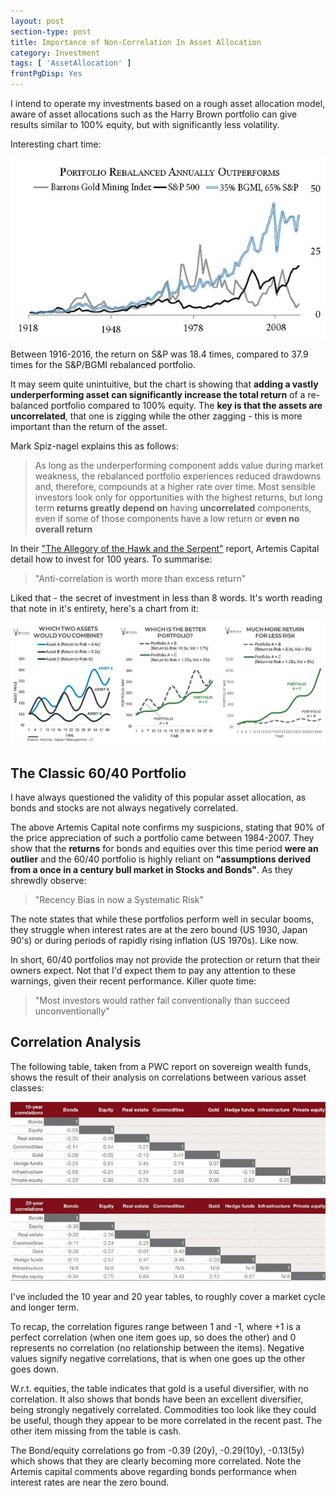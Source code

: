 ```yaml
---
layout: post
section-type: post
title: Importance of Non-Correlation In Asset Allocation
category: Investment
tags: [ 'AssetAllocation' ]
frontPgDisp: Yes
---
```



I intend to operate my investments based on a rough asset allocation model, aware of asset 
allocations such as the Harry Brown portfolio can give results similar to 100% equity, but 
with significantly less volatility.  

Interesting chart time:

<img style="border: 0;" src="/img/2018/20180208_AACorrelation.jpg" />

Between 1916-2016, the return on S&P was 18.4 times, compared to 37.9 times for the S&P/BGMI rebalanced portfolio.

It may seem quite unintuitive, but the chart is showing that **adding a vastly underperforming asset can significantly 
increase the total return** of a re-balanced portfolio compared to 100% equity.  The **key is that the assets are uncorrelated**, 
that one is zigging while the other zagging - this is more important than the return of the asset. 


Mark Spiz-nagel explains this as follows:

> As long as the underperforming component adds value during market weakness, the rebalanced portfolio experiences 
> reduced drawdowns and, therefore, compounds at a higher rate over time. Most sensible investors look only for
> opportunities with the highest returns, but long term **returns greatly depend on** having **uncorrelated** components,
> even if some of those components have a low return or **even no overall return**

In their ["The Allegory of the Hawk and the Serpent"](https://www.artemiscm.com/research) report, Artemis Capital detail 
how to invest for 100 years.  To summarise: 

> "Anti-correlation is worth more than excess return"

Liked that - the secret of investment in less than 8 words.  It's worth reading that note in it's entirety, here's a chart from it:

<img style="border: 0;" src="/img/2018/20180208_Art.jpg" />

## The Classic 60/40 Portfolio

I have always questioned the validity of this popular asset allocation, as bonds and stocks are not always negatively 
correlated.

The above Artemis Capital note confirms my suspicions, stating that 90% of the price appreciation of such a portfolio 
came between 1984-2007.   They show that the **returns** for bonds and equities over this time period **were an outlier** 
and the 60/40 portfolio is highly reliant on **"assumptions derived from a once in a century bull market in Stocks and 
Bonds"**.  As they shrewdly observe: 

> "Recency Bias in now a Systematic Risk"

The note states that while these portfolios perform well in secular booms, they struggle when interest rates 
are at the zero bound (US 1930, Japan 90's) or during periods of rapidly rising inflation (US 1970s).  Like now.

In short, 60/40 portfolios may not provide the protection or return that their owners expect.  Not that I'd expect 
them to pay any attention to these warnings, given their recent performance.  Killer quote time:

> "Most investors would rather fail conventionally than succeed unconventionally"


## Correlation Analysis

The following table, taken from a PWC report on sovereign wealth funds, shows the result of their analysis on correlations between 
various asset classes:

![Asset Allocation Correlation](/img/2018/20180208_CorrelationAnalysis.jpg)

I've included the 10 year and 20 year tables, to roughly cover a market cycle and longer term.  

To recap, the correlation figures range between 1 and -1, where +1 is a perfect correlation (when one item goes 
up, so does the other) and 0 represents no correlation (no relationship between the items).  Negative values 
signify negative correlations, that is when one goes up the other goes down.

W.r.t. equities, the table indicates that gold is a useful diversifier, with no correlation.  It also shows that 
bonds have been an excellent diversifier, being strongly negatively correlated.  Commodities too look like they 
could be useful, though they appear to be more correlated in the recent past. The other item missing from the 
table is cash.  

The Bond/equity correlations go from -0.39 (20y), -0.29(10y), -0.13(5y) which shows that they are clearly becoming 
more correlated.  Note the Artemis capital comments above regarding bonds performance when interest rates are near 
the zero bound.





